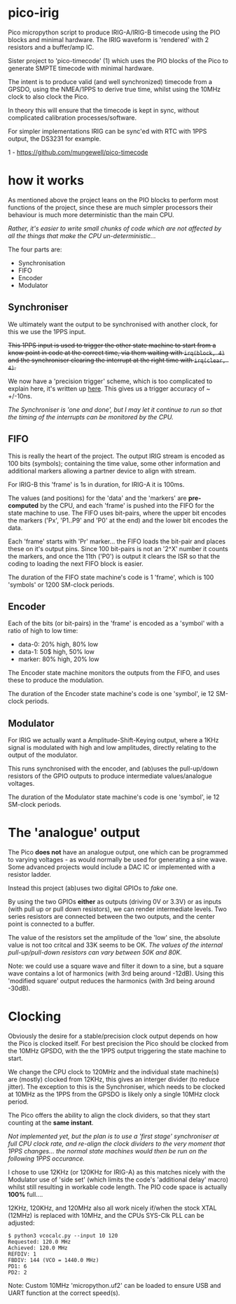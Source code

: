 # pico-irig
Pico micropython script to produce IRIG-A/IRIG-B timecode using the PIO blocks and
minimal hardware. The IRIG waveform is 'rendered' with 2 resistors and a buffer/amp
IC.

Sister project to 'pico-timecode' (1) which uses the PIO blocks of the Pico to generate 
SMPTE timecode with minimal hardware.

The intent is to produce valid (and well synchronized) timecode from a GPSDO, using the 
NMEA/1PPS to derive true time, whilst using the 10MHz clock to also clock the Pico.

In theory this will ensure that the timecode is kept in sync, without complicated 
calibration processes/software. 

For simpler implementations IRIG can be sync'ed with RTC with 1PPS output, the DS3231 
for example.

1 - https://github.com/mungewell/pico-timecode

# how it works

As mentioned above the project leans on the PIO blocks to perform most functions of
the project, since these are much simpler processors their behaviour is much more
deterministic than the main CPU. 

_Rather, it's easier to write small chunks of code which are not affected by all 
the things that make the CPU un-deterministic..._

The four parts are:
* Synchronisation
* FIFO
* Encoder
* Modulator

## Synchroniser

We ultimately want the output to be synchronised with another clock, for this we 
use the 1PPS input.

~~This 1PPS input is used to trigger the other state machine to start from 
a know point in code at the correct time, via them waiting with `irq(block, 4)`
and the synchroniser clearing the interrupt at the right time with `irq(clear, 4)`.~~

We now have a 'precision trigger' scheme, which is too complicated to explain here,
it's written up [here](https://github.com/mungewell/pico-irig/blob/main/docs/precision_trigger.md).
This gives us a trigger accuracy of ~ +/-10ns.

_The Synchroniser is 'one and done', but I may let it continue to run so that
the timing of the interrupts can be monitored by the CPU._

## FIFO

This is really the heart of the project. The output IRIG stream is encoded as 100
bits (symbols); containing the time value, some other information and additional
markers allowing a partner device to align with stream.

For IRIG-B this 'frame' is 1s in duration, for IRIG-A it is 100ms.

The values (and positions) for the 'data' and the 'markers' are __pre-computed__
by the CPU, and each 'frame' is pushed into the FIFO for the state machine to
use. The FIFO uses bit-pairs, where the upper bit encodes the markers ('Px', 
'P1..P9' and 'P0' at the end) and the lower bit encodes the data.

Each 'frame' starts with 'Pr' marker... the FIFO loads the bit-pair and places
these on it's output pins. Since 100 bit-pairs is not an '2^X' number it counts
the markers, and once the 11th ('P0') is output it clears the ISR so that the
coding to loading the next FIFO block is easier.

The duration of the FIFO state machine's code is 1 'frame', which is 100 'symbols' 
or 1200 SM-clock periods.

## Encoder

Each of the bits (or bit-pairs) in the 'frame' is encoded as a 'symbol' with a 
ratio of high to low time:

* data-0: 20% high, 80% low
* data-1: 50$ high, 50% low
* marker: 80% high, 20% low

The Encoder state machine monitors the outputs from the FIFO, and uses these to
produce the modulation.

The duration of the Encoder state machine's code is one 'symbol', ie 12 SM-clock periods.

## Modulator

For IRIG we actually want a Amplitude-Shift-Keying output, where a 1KHz signal
is modulated with high and low amplitudes, directly relating to the output of
the modulator.

This runs synchronised with the encoder, and (ab)uses the pull-up/down resistors
of the GPIO outputs to produce intermediate values/analogue voltages.

The duration of the Modulator state machine's code is one 'symbol', ie 12 SM-clock periods.

# The 'analogue' output

The Pico __does not__ have an analogue output, one which can be programmed to varying
voltages - as would normally be used for generating a sine wave. Some advanced 
projects would include a DAC IC or implemented with a resistor ladder.

Instead this project (ab)uses two digital GPIOs to _fake_ one. 

By using the two GPIOs __either__ as outputs (driving 0V or 3.3V) or as inputs (with 
pull up or pull down resistors), we can render intermediate levels. Two series resistors 
are connected between the two outputs, and the center point is connected to a buffer.

The value of the resistors set the amplitude of the 'low' sine, the absolute 
value is not too critcal and 33K seems to be OK. _The values of the internal
pull-up/pull-down resistors can vary between 50K and 80K._

Note: we could use a square wave and filter it down to a sine, but a square wave
contains a lot of harmonics (with 3rd being around -12dB). Using this 'modified 
square' output reduces the harmonics (with 3rd being around -30dB).

# Clocking

Obviously the desire for a stable/precision clock output depends on how the Pico
is clocked itself. For best precision the Pico should be clocked from the 10MHz
GPSDO, with the the 1PPS output triggering the state machine to start.

We change the CPU clock to 120MHz and the individual state machine(s) are (mostly) 
clocked from 12KHz, this gives an interger divider (to reduce jitter). The 
exception to this is the Synchroniser, which needs to be clocked at 10MHz as 
the 1PPS from the GPSDO is likely only a single 10MHz clock period.

The Pico offers the ability to align the clock dividers, so that they start
counting at the __same instant__.

_Not implemented yet, but the plan is to use a 'first stage' synchroniser at 
full CPU clock rate, and re-align the clock dividers to the very moment that 
1PPS changes... the normal state machines would then be run on the following 
1PPS occurance._

I chose to use 12KHz (or 120KHz for IRIG-A) as this matches nicely with the 
Modulator use of 'side set' (which limits the code's 'additional delay' macro)
whilst still resulting in workable code length. The PIO code space is actually
__100%__ full....

12KHz, 120KHz, and 120MHz also all work nicely if/when the stock XTAL (12MHz) is
replaced with 10MHz, and the CPUs SYS-Clk PLL can be adjusted:
```
$ python3 vcocalc.py --input 10 120
Requested: 120.0 MHz
Achieved: 120.0 MHz
REFDIV: 1
FBDIV: 144 (VCO = 1440.0 MHz)
PD1: 6
PD2: 2
```

Note: Custom 10MHz 'micropython.uf2' can be loaded to ensure USB and UART 
function at the correct speed(s).
